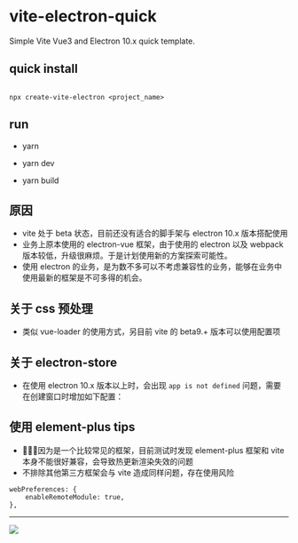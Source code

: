 # vite-electron-quick
Simple Vite Vue3 and Electron 10.x quick template.

## quick install

```

npx create-vite-electron <project_name>

```

## run

- yarn

- yarn dev

- yarn build

## 原因
- vite 处于 beta 状态，目前还没有适合的脚手架与 electron 10.x 版本搭配使用
- 业务上原本使用的 electron-vue 框架，由于使用的 electron 以及 webpack 版本较低，升级很麻烦。于是计划使用新的方案探索可能性。
- 使用 electron 的业务，是为数不多可以不考虑兼容性的业务，能够在业务中使用最新的框架是不可多得的机会。

## 关于 css 预处理
- 类似 vue-loader 的使用方式，另目前 vite 的 beta9.+ 版本可以使用配置项

## 关于 electron-store
- 在使用 electron 10.x 版本以上时，会出现 `app is not defined` 问题，需要在创建窗口时增加如下配置：

## 使用 element-plus tips

- 因为是一个比较常见的框架，目前测试时发现 element-plus 框架和 vite 本身不能很好兼容，会导致热更新渲染失效的问题
- 不排除其他第三方框架会与 vite 造成同样问题，存在使用风险

```
webPreferences: {
    enableRemoteModule: true,
},
```

---

![](https://tva1.sinaimg.cn/large/007S8ZIlly1gisdbjqpeij30h60kgwfb.jpg)

